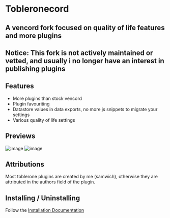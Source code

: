 # Tobleronecord
## A vencord fork focused on quality of life features and more plugins
## Notice: This fork is not actively maintained or vetted, and usually i no longer have an interest in publishing plugins

## Features

-   More plugins than stock vencord
-   Plugin favouriting
-   Datastore values in data exports, no more js snippets to migrate your settings
-   Various quality of life settings

## Previews
![image](https://github.com/user-attachments/assets/ee0e000e-83ab-42cf-aee0-980a7f7d88a5)
![image](https://github.com/user-attachments/assets/ca222546-aa77-49c1-8406-1a1090141bff)

## Attributions

Most toblerone plugins are created by me (samwich), otherwise they are attributed in the authors field of the plugin.

## Installing / Uninstalling

Follow the [Installation Documentation](https://github.com/cheesesamwich/Tobleronecord/blob/main/docs/1_INSTALLING.md)
